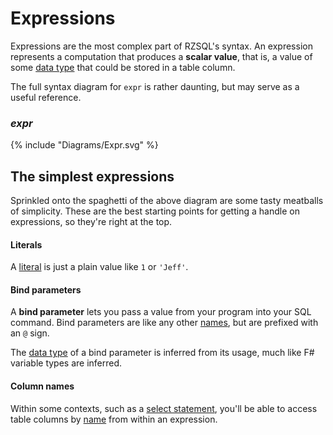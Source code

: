 # Expressions

Expressions are the most complex part of RZSQL's syntax. An expression
represents a computation that produces a **scalar value**, that is, a value of
some [data type](DataTypes.md) that could be stored in a table column.

The full syntax diagram for `expr` is rather daunting, but may serve as a useful
reference.

### _expr_

{% include "Diagrams/Expr.svg" %}

## The simplest expressions

Sprinkled onto the spaghetti of the above diagram are some tasty meatballs of
simplicity. These are the best starting points for getting a handle on
expressions, so they're right at the top.

#### Literals

A [literal](Literal.md) is just a plain value like `1` or `'Jeff'`.

#### Bind parameters

A **bind parameter** lets you pass a value from your program into your SQL
command. Bind parameters are like any other [names](Name.md), but are prefixed
with an `@` sign.

The [data type](DataTypes.md) of a bind parameter is inferred from its usage,
much like F# variable types are inferred.

#### Column names

Within some contexts, such as a [select statement](SelectStmt.md), you'll be
able to access table columns by [name](Name.md) from within an expression.


